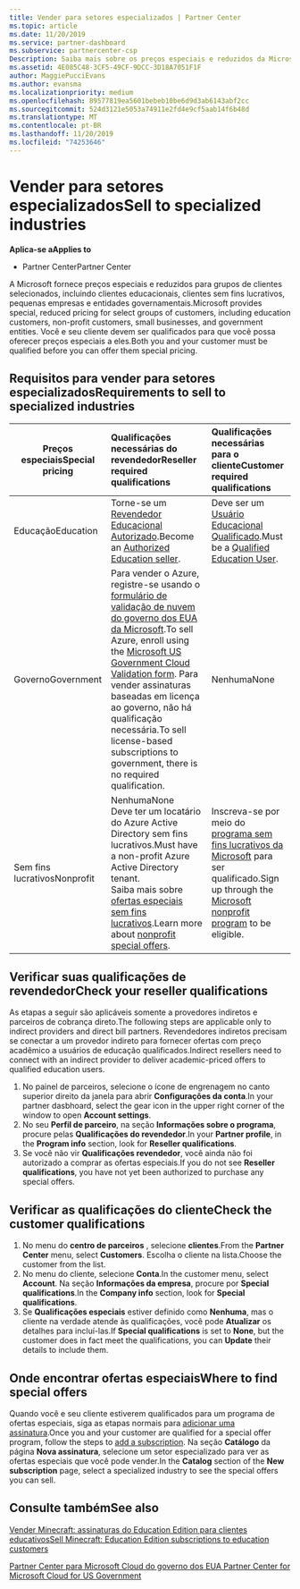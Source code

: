 ```yaml
---
title: Vender para setores especializados | Partner Center
ms.topic: article
ms.date: 11/20/2019
ms.service: partner-dashboard
ms.subservice: partnercenter-csp
Description: Saiba mais sobre os preços especiais e reduzidos da Microsoft para determinados grupos de clientes, incluindo clientes educativos, clientes sem fins lucrativos e usuários do governo.
ms.assetid: 4E085C48-3CF5-49CF-9DCC-3D18A7051F1F
author: MaggiePucciEvans
ms.author: evansma
ms.localizationpriority: medium
ms.openlocfilehash: 89577819ea5601bebeb10be6d9d3ab6143abf2cc
ms.sourcegitcommit: 524d3121e5053a74911e2fd4e9cf5aab14f6b48d
ms.translationtype: MT
ms.contentlocale: pt-BR
ms.lasthandoff: 11/20/2019
ms.locfileid: "74253646"
---
```

# <a name="sell-to-specialized-industries"></a><span data-ttu-id="2bb59-103">Vender para setores especializados</span><span class="sxs-lookup"><span data-stu-id="2bb59-103">Sell to specialized industries</span></span>

<span data-ttu-id="2bb59-104">**Aplica-se a**</span><span class="sxs-lookup"><span data-stu-id="2bb59-104">**Applies to**</span></span>

-  <span data-ttu-id="2bb59-105">Partner Center</span><span class="sxs-lookup"><span data-stu-id="2bb59-105">Partner Center</span></span>

<span data-ttu-id="2bb59-106">A Microsoft fornece preços especiais e reduzidos para grupos de clientes selecionados, incluindo clientes educacionais, clientes sem fins lucrativos, pequenas empresas e entidades governamentais.</span><span class="sxs-lookup"><span data-stu-id="2bb59-106">Microsoft provides special, reduced pricing for select groups of customers, including education customers, non-profit customers, small businesses, and government entities.</span></span> <span data-ttu-id="2bb59-107">Você e seu cliente devem ser qualificados para que você possa oferecer preços especiais a eles.</span><span class="sxs-lookup"><span data-stu-id="2bb59-107">Both you and your customer must be qualified before you can offer them special pricing.</span></span> 

## <a name="requirements-to-sell-to-specialized-industries"></a><span data-ttu-id="2bb59-108">Requisitos para vender para setores especializados</span><span class="sxs-lookup"><span data-stu-id="2bb59-108">Requirements to sell to specialized industries</span></span>

|<span data-ttu-id="2bb59-109">**Preços especiais**</span><span class="sxs-lookup"><span data-stu-id="2bb59-109">**Special pricing**</span></span>   |<span data-ttu-id="2bb59-110">**Qualificações necessárias do revendedor**</span><span class="sxs-lookup"><span data-stu-id="2bb59-110">**Reseller required qualifications**</span></span>   |<span data-ttu-id="2bb59-111">**Qualificações necessárias para o cliente**</span><span class="sxs-lookup"><span data-stu-id="2bb59-111">**Customer required qualifications**</span></span>   |
|----------------------------|:---------------------------------|:------------------------------------------|
|<span data-ttu-id="2bb59-112">Educação</span><span class="sxs-lookup"><span data-stu-id="2bb59-112">Education</span></span>   |<span data-ttu-id="2bb59-113">Torne-se um [Revendedor Educacional Autorizado](https://www.mepn.com).</span><span class="sxs-lookup"><span data-stu-id="2bb59-113">Become an [Authorized Education seller](https://www.mepn.com).</span></span>   | <span data-ttu-id="2bb59-114">Deve ser um [Usuário Educacional Qualificado](https://www.microsoftvolumelicensing.com/DocumentSearch.aspx?Mode=3&DocumentTypeId=7).</span><span class="sxs-lookup"><span data-stu-id="2bb59-114">Must be a [Qualified Education User](https://www.microsoftvolumelicensing.com/DocumentSearch.aspx?Mode=3&DocumentTypeId=7).</span></span>   |
|<span data-ttu-id="2bb59-115">Governo</span><span class="sxs-lookup"><span data-stu-id="2bb59-115">Government</span></span>   |<span data-ttu-id="2bb59-116">Para vender o Azure, registre-se usando o [formulário de validação de nuvem do governo dos EUA da Microsoft](https://azuregov.microsoft.com/csp).</span><span class="sxs-lookup"><span data-stu-id="2bb59-116">To sell Azure, enroll using the [Microsoft US Government Cloud Validation form](https://azuregov.microsoft.com/csp).</span></span> <span data-ttu-id="2bb59-117">Para vender assinaturas baseadas em licença ao governo, não há qualificação necessária.</span><span class="sxs-lookup"><span data-stu-id="2bb59-117">To sell license-based subscriptions to government, there is no required qualification.</span></span>|   <span data-ttu-id="2bb59-118">Nenhuma</span><span class="sxs-lookup"><span data-stu-id="2bb59-118">None</span></span>|
|<span data-ttu-id="2bb59-119">Sem fins lucrativos</span><span class="sxs-lookup"><span data-stu-id="2bb59-119">Nonprofit</span></span>  |<span data-ttu-id="2bb59-120">Nenhuma</span><span class="sxs-lookup"><span data-stu-id="2bb59-120">None</span></span><br><span data-ttu-id="2bb59-121">Deve ter um locatário do Azure Active Directory sem fins lucrativos.</span><span class="sxs-lookup"><span data-stu-id="2bb59-121">Must have a non-profit Azure Active Directory tenant.</span></span><br><span data-ttu-id="2bb59-122">Saiba mais sobre [ofertas especiais sem fins lucrativos](https://assetsprod.microsoft.com/mpn/nonprofit-skus-in-csp-faq.pdf).</span><span class="sxs-lookup"><span data-stu-id="2bb59-122">Learn more about [nonprofit special offers](https://assetsprod.microsoft.com/mpn/nonprofit-skus-in-csp-faq.pdf).</span></span>   |<span data-ttu-id="2bb59-123">Inscreva-se por meio do [programa sem fins lucrativos da Microsoft](https://nonprofit.microsoft.com/#/register) para ser qualificado.</span><span class="sxs-lookup"><span data-stu-id="2bb59-123">Sign up through the [Microsoft nonprofit program](https://nonprofit.microsoft.com/#/register) to be eligible.</span></span>   |


## <a name="check-your-reseller-qualifications"></a><span data-ttu-id="2bb59-124">Verificar suas qualificações de revendedor</span><span class="sxs-lookup"><span data-stu-id="2bb59-124">Check your reseller qualifications</span></span>

<span data-ttu-id="2bb59-125">As etapas a seguir são aplicáveis somente a provedores indiretos e parceiros de cobrança direto.</span><span class="sxs-lookup"><span data-stu-id="2bb59-125">The following steps are applicable only to indirect providers and direct bill partners.</span></span> <span data-ttu-id="2bb59-126">Revendedores indiretos precisam se conectar a um provedor indireto para fornecer ofertas com preço acadêmico a usuários de educação qualificados.</span><span class="sxs-lookup"><span data-stu-id="2bb59-126">Indirect resellers need to connect with an indirect provider to deliver academic-priced offers to qualified education users.</span></span> 

1.  <span data-ttu-id="2bb59-127">No painel de parceiros, selecione o ícone de engrenagem no canto superior direito da janela para abrir **Configurações da conta**.</span><span class="sxs-lookup"><span data-stu-id="2bb59-127">In your partner dasbhoard, select the gear icon in the upper right corner of the window to open **Account settings**.</span></span>
2.  <span data-ttu-id="2bb59-128">No seu **Perfil de parceiro**, na seção **Informações sobre o programa**, procure pelas **Qualificações do revendedor**.</span><span class="sxs-lookup"><span data-stu-id="2bb59-128">In your **Partner profile**, in the **Program info** section, look for **Reseller qualifications**.</span></span>
3.  <span data-ttu-id="2bb59-129">Se você não vir **Qualificações revendedor**, você ainda não foi autorizado a comprar as ofertas especiais.</span><span class="sxs-lookup"><span data-stu-id="2bb59-129">If you do not see **Reseller qualifications**, you have not yet been authorized to purchase any special offers.</span></span>

## <a name="check-the-customer-qualifications"></a><span data-ttu-id="2bb59-130">Verificar as qualificações do cliente</span><span class="sxs-lookup"><span data-stu-id="2bb59-130">Check the customer qualifications</span></span>

1.  <span data-ttu-id="2bb59-131">No menu do **centro de parceiros** , selecione **clientes**.</span><span class="sxs-lookup"><span data-stu-id="2bb59-131">From the **Partner Center** menu, select **Customers**.</span></span> <span data-ttu-id="2bb59-132">Escolha o cliente na lista.</span><span class="sxs-lookup"><span data-stu-id="2bb59-132">Choose the customer from the list.</span></span>
2.  <span data-ttu-id="2bb59-133">No menu do cliente, selecione **Conta**.</span><span class="sxs-lookup"><span data-stu-id="2bb59-133">In the customer menu, select **Account**.</span></span> <span data-ttu-id="2bb59-134">Na seção **Informações da empresa**, procure por **Special qualifications**.</span><span class="sxs-lookup"><span data-stu-id="2bb59-134">In the **Company info** section, look for **Special qualifications**.</span></span>
3.  <span data-ttu-id="2bb59-135">Se **Qualificações especiais** estiver definido como **Nenhuma**, mas o cliente na verdade atende às qualificações, você pode **Atualizar** os detalhes para incluí-las.</span><span class="sxs-lookup"><span data-stu-id="2bb59-135">If **Special qualifications** is set to **None**, but the customer does in fact meet the qualifications, you can **Update** their details to include them.</span></span>

## <a name="where-to-find-special-offers"></a><span data-ttu-id="2bb59-136">Onde encontrar ofertas especiais</span><span class="sxs-lookup"><span data-stu-id="2bb59-136">Where to find special offers</span></span>

<span data-ttu-id="2bb59-137">Quando você e seu cliente estiverem qualificados para um programa de ofertas especiais, siga as etapas normais para [adicionar uma assinatura](create-a-new-subscription.md).</span><span class="sxs-lookup"><span data-stu-id="2bb59-137">Once you and your customer are qualified for a special offer program, follow the steps to [add a subscription](create-a-new-subscription.md).</span></span> <span data-ttu-id="2bb59-138">Na seção **Catálogo** da página **Nova assinatura**, selecione um setor especializado para ver as ofertas especiais que você pode vender.</span><span class="sxs-lookup"><span data-stu-id="2bb59-138">In the **Catalog** section of the **New subscription** page, select a specialized industry to see the special offers you can sell.</span></span>

## <a name="see-also"></a><span data-ttu-id="2bb59-139">Consulte também</span><span class="sxs-lookup"><span data-stu-id="2bb59-139">See also</span></span>

[<span data-ttu-id="2bb59-140">Vender Minecraft: assinaturas do Education Edition para clientes educativos</span><span class="sxs-lookup"><span data-stu-id="2bb59-140">Sell Minecraft: Education Edition subscriptions to education customers</span></span>](minecraft-subscriptions.md)

[<span data-ttu-id="2bb59-141">Partner Center para Microsoft Cloud do governo dos EUA</span><span class="sxs-lookup"><span data-stu-id="2bb59-141"> Partner Center for Microsoft Cloud for US Government</span></span>](partner-center-for-microsoft-us-govt-cloud.md)


 

 

 



